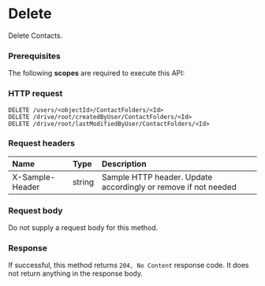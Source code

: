 # Delete

Delete Contacts.
### Prerequisites
The following **scopes** are required to execute this API: 
### HTTP request
<!-- { "blockType": "ignored" } -->
```http
DELETE /users/<objectId>/ContactFolders/<Id>
DELETE /drive/root/createdByUser/ContactFolders/<Id>
DELETE /drive/root/lastModifiedByUser/ContactFolders/<Id>

```
### Request headers
| Name       | Type | Description|
|:---------------|:--------|:----------|
| X-Sample-Header  | string  | Sample HTTP header. Update accordingly or remove if not needed|

### Request body
Do not supply a request body for this method.


### Response
If successful, this method returns `204, No Content` response code. It does not return anything in the response body.


<!-- uuid: 972508eb-009b-45ab-822e-fdc84c3a8ebf
2015-10-25 12:45:03 UTC -->
<!-- {
  "type": "#page.annotation",
  "description": "Delete",
  "keywords": "",
  "section": "documentation",
  "tocPath": ""
}-->